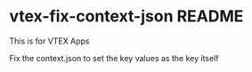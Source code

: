 # vtex-fix-context-json README

This is for VTEX Apps

Fix the context.json to set the key values as the key itself
